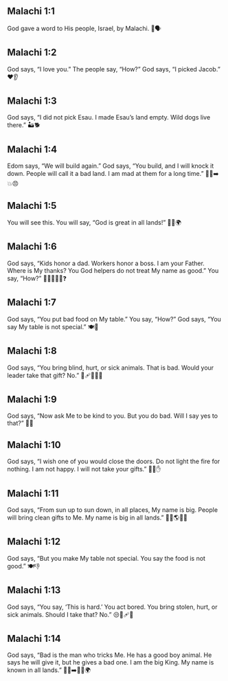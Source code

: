 ## Malachi 1:1
God gave a word to His people, Israel, by Malachi. 📜🗣️
## Malachi 1:2
God says, “I love you.” The people say, “How?” God says, “I picked Jacob.” ❤️👂
## Malachi 1:3
God says, “I did not pick Esau. I made Esau’s land empty. Wild dogs live there.” 🏜️🐕
## Malachi 1:4
Edom says, “We will build again.” God says, “You build, and I will knock it down. People will call it a bad land. I am mad at them for a long time.” 🧱🔨➡️💥😠
## Malachi 1:5
You will see this. You will say, “God is great in all lands!” 👀🙌🌍
## Malachi 1:6
God says, “Kids honor a dad. Workers honor a boss. I am your Father. Where is My thanks? You God helpers do not treat My name as good.” You say, “How?” 👨‍👧👷‍♂️🙏❓
## Malachi 1:7
God says, “You put bad food on My table.” You say, “How?” God says, “You say My table is not special.” 🍽️🚫
## Malachi 1:8
God says, “You bring blind, hurt, or sick animals. That is bad. Would your leader take that gift? No.” 🐑🩹❌🧑‍💼
## Malachi 1:9
God says, “Now ask Me to be kind to you. But you do bad. Will I say yes to that?” 🙏😕
## Malachi 1:10
God says, “I wish one of you would close the doors. Do not light the fire for nothing. I am not happy. I will not take your gifts.” 🚪🔥✋
## Malachi 1:11
God says, “From sun up to sun down, in all places, My name is big. People will bring clean gifts to Me. My name is big in all lands.” 🌅🌇🌎🎁✨
## Malachi 1:12
God says, “But you make My table not special. You say the food is not good.” 🍽️👎
## Malachi 1:13
God says, “You say, ‘This is hard.’ You act bored. You bring stolen, hurt, or sick animals. Should I take that? No.” 😒🐑🩹🚫
## Malachi 1:14
God says, “Bad is the man who tricks Me. He has a good boy animal. He says he will give it, but he gives a bad one. I am the big King. My name is known in all lands.” 🤥🐏➡️🐑👑🌍

